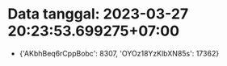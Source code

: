 # Data tanggal: 2023-03-27 20:23:53.699275+07:00

* {'AKbhBeq6rCppBobc': 8307, 'OYOz18YzKlbXN85s': 17362}
